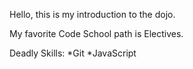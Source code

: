 
Hello, this is my introduction to the dojo.

My favorite Code School path is Electives.

Deadly Skills:
*Git
*JavaScript
